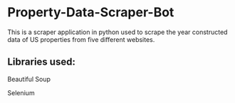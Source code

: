 # Property-Data-Scraper-Bot
This is a scraper application in python used to scrape the year constructed data of US properties from five different websites.

## Libraries used:

Beautiful Soup

Selenium
